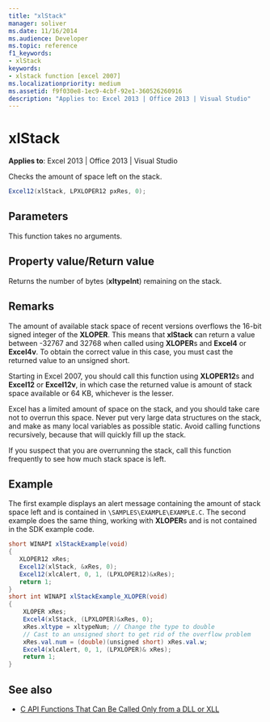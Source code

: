 ```yaml
---
title: "xlStack"
manager: soliver
ms.date: 11/16/2014
ms.audience: Developer
ms.topic: reference
f1_keywords:
- xlStack
keywords:
- xlstack function [excel 2007]
ms.localizationpriority: medium
ms.assetid: f9f030e8-1ec9-4cbf-92e1-360526260916
description: "Applies to: Excel 2013 | Office 2013 | Visual Studio"
---
```


# xlStack

**Applies to**: Excel 2013 | Office 2013 | Visual Studio 
  
Checks the amount of space left on the stack.
  
```cs
Excel12(xlStack, LPXLOPER12 pxRes, 0);
```

## Parameters

This function takes no arguments.
  
## Property value/Return value

Returns the number of bytes (**xltypeInt**) remaining on the stack.
  
## Remarks

The amount of available stack space of recent versions overflows the 16-bit signed integer of the **XLOPER**. This means that **xlStack** can return a value between -32767 and 32768 when called using **XLOPER**s and **Excel4** or **Excel4v**. To obtain the correct value in this case, you must cast the returned value to an unsigned short.
  
Starting in Excel 2007, you should call this function using **XLOPER12**s and **Excel12** or **Excel12v**, in which case the returned value is amount of stack space available or 64 KB, whichever is the lesser.
  
Excel has a limited amount of space on the stack, and you should take care not to overrun this space. Never put very large data structures on the stack, and make as many local variables as possible static. Avoid calling functions recursively, because that will quickly fill up the stack.
  
If you suspect that you are overrunning the stack, call this function frequently to see how much stack space is left.
  
## Example

The first example displays an alert message containing the amount of stack space left and is contained in  `\SAMPLES\EXAMPLE\EXAMPLE.C`. The second example does the same thing, working with **XLOPER**s and is not contained in the SDK example code.
  
```cs
short WINAPI xlStackExample(void)
{
   XLOPER12 xRes;
   Excel12(xlStack, &xRes, 0);
   Excel12(xlcAlert, 0, 1, (LPXLOPER12)&xRes);
   return 1;
} 
short int WINAPI xlStackExample_XLOPER(void)
{
    XLOPER xRes;
    Excel4(xlStack, (LPXLOPER)&xRes, 0);
    xRes.xltype = xltypeNum; // Change the type to double
    // Cast to an unsigned short to get rid of the overflow problem
    xRes.val.num = (double)(unsigned short) xRes.val.w;
    Excel4(xlcAlert, 0, 1, (LPXLOPER)& xRes);
    return 1;
}
```

## See also

- [C API Functions That Can Be Called Only from a DLL or XLL](c-api-functions-that-can-be-called-only-from-a-dll-or-xll.md)

